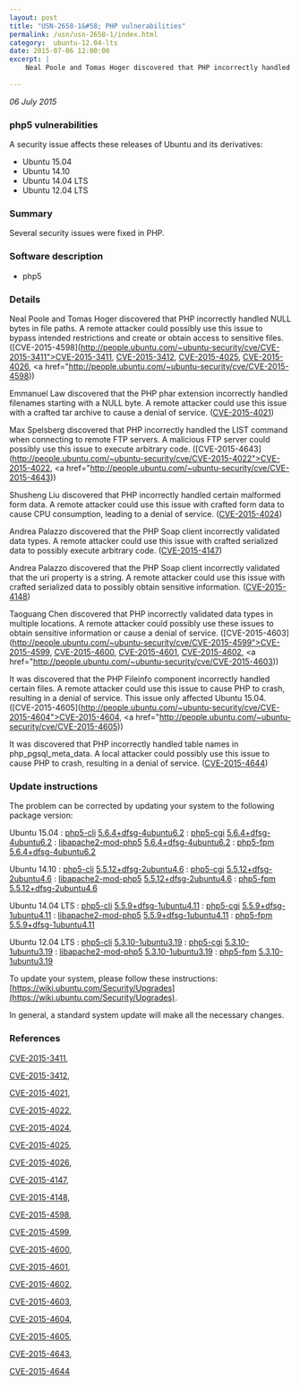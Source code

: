 ```yaml
---
layout: post
title: "USN-2658-1&#58; PHP vulnerabilities"
permalink: /usn/usn-2658-1/index.html
category:  ubuntu-12.04-lts
date: 2015-07-06 12:00:00
excerpt: |
    Neal Poole and Tomas Hoger discovered that PHP incorrectly handled NULL bytes in file paths. A remote attacker could possibly use this issue to bypass intended restrictions and create or obtain access to sensitive files. ([CVE-2015-4598](http://people.ubuntu.com/~ubuntu-security/cve/CVE-2015-3411">CVE-2015-3411</a>, <a href="http://people.ubuntu.com/~ubuntu-security/cve/CVE-2015-3412">CVE-2015-3412</a>, <a href="http://people.ubuntu.com/~ubuntu-security/cve/CVE-2015-4025">CVE-2015-4025</a>, <a href="http://people.ubuntu.com/~ubuntu-security/cve/CVE-2015-4026">CVE-2015-4026</a>, <a href="http://people.ubuntu.com/~ubuntu-security/cve/CVE-2015-4598))
    
--- 
```

 
 

*06 July 2015*

### php5 vulnerabilities

A security issue affects these releases of Ubuntu and its derivatives:

* Ubuntu 15.04
* Ubuntu 14.10
* Ubuntu 14.04 LTS
* Ubuntu 12.04 LTS

### Summary

Several security issues were fixed in PHP. 

### Software description

* php5 

### Details

Neal Poole and Tomas Hoger discovered that PHP incorrectly handled NULL bytes in file paths. A remote attacker could possibly use this issue to bypass intended restrictions and create or obtain access to sensitive files. ([CVE-2015-4598](http://people.ubuntu.com/~ubuntu-security/cve/CVE-2015-3411">CVE-2015-3411</a>, <a href="http://people.ubuntu.com/~ubuntu-security/cve/CVE-2015-3412">CVE-2015-3412</a>, <a href="http://people.ubuntu.com/~ubuntu-security/cve/CVE-2015-4025">CVE-2015-4025</a>, <a href="http://people.ubuntu.com/~ubuntu-security/cve/CVE-2015-4026">CVE-2015-4026</a>, <a href="http://people.ubuntu.com/~ubuntu-security/cve/CVE-2015-4598))

Emmanuel Law discovered that the PHP phar extension incorrectly handled filenames starting with a NULL byte. A remote attacker could use this issue with a crafted tar archive to cause a denial of service. ([CVE-2015-4021](http://people.ubuntu.com/~ubuntu-security/cve/CVE-2015-4021))

Max Spelsberg discovered that PHP incorrectly handled the LIST command when connecting to remote FTP servers. A malicious FTP server could possibly use this issue to execute arbitrary code. ([CVE-2015-4643](http://people.ubuntu.com/~ubuntu-security/cve/CVE-2015-4022">CVE-2015-4022</a>, <a href="http://people.ubuntu.com/~ubuntu-security/cve/CVE-2015-4643))

Shusheng Liu discovered that PHP incorrectly handled certain malformed form data. A remote attacker could use this issue with crafted form data to cause CPU consumption, leading to a denial of service. ([CVE-2015-4024](http://people.ubuntu.com/~ubuntu-security/cve/CVE-2015-4024))

Andrea Palazzo discovered that the PHP Soap client incorrectly validated data types. A remote attacker could use this issue with crafted serialized data to possibly execute arbitrary code. ([CVE-2015-4147](http://people.ubuntu.com/~ubuntu-security/cve/CVE-2015-4147))

Andrea Palazzo discovered that the PHP Soap client incorrectly validated that the uri property is a string. A remote attacker could use this issue with crafted serialized data to possibly obtain sensitive information. ([CVE-2015-4148](http://people.ubuntu.com/~ubuntu-security/cve/CVE-2015-4148))

Taoguang Chen discovered that PHP incorrectly validated data types in multiple locations. A remote attacker could possibly use these issues to obtain sensitive information or cause a denial of service. ([CVE-2015-4603](http://people.ubuntu.com/~ubuntu-security/cve/CVE-2015-4599">CVE-2015-4599</a>, <a href="http://people.ubuntu.com/~ubuntu-security/cve/CVE-2015-4600">CVE-2015-4600</a>, <a href="http://people.ubuntu.com/~ubuntu-security/cve/CVE-2015-4601">CVE-2015-4601</a>, <a href="http://people.ubuntu.com/~ubuntu-security/cve/CVE-2015-4602">CVE-2015-4602</a>, <a href="http://people.ubuntu.com/~ubuntu-security/cve/CVE-2015-4603))

It was discovered that the PHP Fileinfo component incorrectly handled certain files. A remote attacker could use this issue to cause PHP to crash, resulting in a denial of service. This issue only affected Ubuntu 15.04. ([CVE-2015-4605](http://people.ubuntu.com/~ubuntu-security/cve/CVE-2015-4604">CVE-2015-4604</a>, <a href="http://people.ubuntu.com/~ubuntu-security/cve/CVE-2015-4605))

It was discovered that PHP incorrectly handled table names in php_pgsql_meta_data. A local attacker could possibly use this issue to cause PHP to crash, resulting in a denial of service. ([CVE-2015-4644](http://people.ubuntu.com/~ubuntu-security/cve/CVE-2015-4644)) 

### Update instructions

The problem can be corrected by updating your system to the following package version:

Ubuntu 15.04
 : [php5-cli](https://launchpad.net/ubuntu/+source/php5) <span> [5.6.4+dfsg-4ubuntu6.2](https://launchpad.net/ubuntu/+source/php5/5.6.4+dfsg-4ubuntu6.2) </span> 
 : [php5-cgi](https://launchpad.net/ubuntu/+source/php5) <span> [5.6.4+dfsg-4ubuntu6.2](https://launchpad.net/ubuntu/+source/php5/5.6.4+dfsg-4ubuntu6.2) </span> 
 : [libapache2-mod-php5](https://launchpad.net/ubuntu/+source/php5) <span> [5.6.4+dfsg-4ubuntu6.2](https://launchpad.net/ubuntu/+source/php5/5.6.4+dfsg-4ubuntu6.2) </span> 
 : [php5-fpm](https://launchpad.net/ubuntu/+source/php5) <span> [5.6.4+dfsg-4ubuntu6.2](https://launchpad.net/ubuntu/+source/php5/5.6.4+dfsg-4ubuntu6.2) </span> 

Ubuntu 14.10
 : [php5-cli](https://launchpad.net/ubuntu/+source/php5) <span> [5.5.12+dfsg-2ubuntu4.6](https://launchpad.net/ubuntu/+source/php5/5.5.12+dfsg-2ubuntu4.6) </span> 
 : [php5-cgi](https://launchpad.net/ubuntu/+source/php5) <span> [5.5.12+dfsg-2ubuntu4.6](https://launchpad.net/ubuntu/+source/php5/5.5.12+dfsg-2ubuntu4.6) </span> 
 : [libapache2-mod-php5](https://launchpad.net/ubuntu/+source/php5) <span> [5.5.12+dfsg-2ubuntu4.6](https://launchpad.net/ubuntu/+source/php5/5.5.12+dfsg-2ubuntu4.6) </span> 
 : [php5-fpm](https://launchpad.net/ubuntu/+source/php5) <span> [5.5.12+dfsg-2ubuntu4.6](https://launchpad.net/ubuntu/+source/php5/5.5.12+dfsg-2ubuntu4.6) </span> 

Ubuntu 14.04 LTS
 : [php5-cli](https://launchpad.net/ubuntu/+source/php5) <span> [5.5.9+dfsg-1ubuntu4.11](https://launchpad.net/ubuntu/+source/php5/5.5.9+dfsg-1ubuntu4.11) </span> 
 : [php5-cgi](https://launchpad.net/ubuntu/+source/php5) <span> [5.5.9+dfsg-1ubuntu4.11](https://launchpad.net/ubuntu/+source/php5/5.5.9+dfsg-1ubuntu4.11) </span> 
 : [libapache2-mod-php5](https://launchpad.net/ubuntu/+source/php5) <span> [5.5.9+dfsg-1ubuntu4.11](https://launchpad.net/ubuntu/+source/php5/5.5.9+dfsg-1ubuntu4.11) </span> 
 : [php5-fpm](https://launchpad.net/ubuntu/+source/php5) <span> [5.5.9+dfsg-1ubuntu4.11](https://launchpad.net/ubuntu/+source/php5/5.5.9+dfsg-1ubuntu4.11) </span> 

Ubuntu 12.04 LTS
 : [php5-cli](https://launchpad.net/ubuntu/+source/php5) <span> [5.3.10-1ubuntu3.19](https://launchpad.net/ubuntu/+source/php5/5.3.10-1ubuntu3.19) </span> 
 : [php5-cgi](https://launchpad.net/ubuntu/+source/php5) <span> [5.3.10-1ubuntu3.19](https://launchpad.net/ubuntu/+source/php5/5.3.10-1ubuntu3.19) </span> 
 : [libapache2-mod-php5](https://launchpad.net/ubuntu/+source/php5) <span> [5.3.10-1ubuntu3.19](https://launchpad.net/ubuntu/+source/php5/5.3.10-1ubuntu3.19) </span> 
 : [php5-fpm](https://launchpad.net/ubuntu/+source/php5) <span> [5.3.10-1ubuntu3.19](https://launchpad.net/ubuntu/+source/php5/5.3.10-1ubuntu3.19) </span> 

To update your system, please follow these instructions: [https://wiki.ubuntu.com/Security/Upgrades](https://wiki.ubuntu.com/Security/Upgrades).

In general, a standard system update will make all the necessary changes. 

### References

 
 [CVE-2015-3411](http://people.ubuntu.com/~ubuntu-security/cve/CVE-2015-3411), 

 [CVE-2015-3412](http://people.ubuntu.com/~ubuntu-security/cve/CVE-2015-3412), 

 [CVE-2015-4021](http://people.ubuntu.com/~ubuntu-security/cve/CVE-2015-4021), 

 [CVE-2015-4022](http://people.ubuntu.com/~ubuntu-security/cve/CVE-2015-4022), 

 [CVE-2015-4024](http://people.ubuntu.com/~ubuntu-security/cve/CVE-2015-4024), 

 [CVE-2015-4025](http://people.ubuntu.com/~ubuntu-security/cve/CVE-2015-4025), 

 [CVE-2015-4026](http://people.ubuntu.com/~ubuntu-security/cve/CVE-2015-4026), 

 [CVE-2015-4147](http://people.ubuntu.com/~ubuntu-security/cve/CVE-2015-4147), 

 [CVE-2015-4148](http://people.ubuntu.com/~ubuntu-security/cve/CVE-2015-4148), 

 [CVE-2015-4598](http://people.ubuntu.com/~ubuntu-security/cve/CVE-2015-4598), 

 [CVE-2015-4599](http://people.ubuntu.com/~ubuntu-security/cve/CVE-2015-4599), 

 [CVE-2015-4600](http://people.ubuntu.com/~ubuntu-security/cve/CVE-2015-4600), 

 [CVE-2015-4601](http://people.ubuntu.com/~ubuntu-security/cve/CVE-2015-4601), 

 [CVE-2015-4602](http://people.ubuntu.com/~ubuntu-security/cve/CVE-2015-4602), 

 [CVE-2015-4603](http://people.ubuntu.com/~ubuntu-security/cve/CVE-2015-4603), 

 [CVE-2015-4604](http://people.ubuntu.com/~ubuntu-security/cve/CVE-2015-4604), 

 [CVE-2015-4605](http://people.ubuntu.com/~ubuntu-security/cve/CVE-2015-4605), 

 [CVE-2015-4643](http://people.ubuntu.com/~ubuntu-security/cve/CVE-2015-4643), 

 [CVE-2015-4644](http://people.ubuntu.com/~ubuntu-security/cve/CVE-2015-4644)
 

